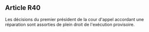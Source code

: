 Article R40
----
Les décisions du premier président de la cour d'appel accordant une réparation
sont assorties de plein droit de l'exécution provisoire.
